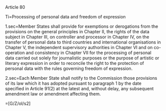 Article 80

Ti=Processing of personal data and freedom of expression

1.sec=Member States shall provide for exemptions or derogations from the provisions on the general principles in Chapter II, the rights of the data subject in Chapter III, on controller and processor in Chapter IV, on the transfer of personal data to third countries and international organisations in Chapter V, the independent supervisory authorities in Chapter VI and on co-operation and consistency in Chapter VII for the processing of personal data carried out solely for journalistic purposes or the purpose of artistic or literary expression in order to reconcile the right to the protection of personal data with the rules governing freedom of expression.

2.sec=Each Member State shall notify to the Commission those provisions of its law which it has adopted pursuant to paragraph 1 by the date specified in Article 91(2) at the latest and, without delay, any subsequent amendment law or amendment affecting them.

=[G/Z/ol/s2]
